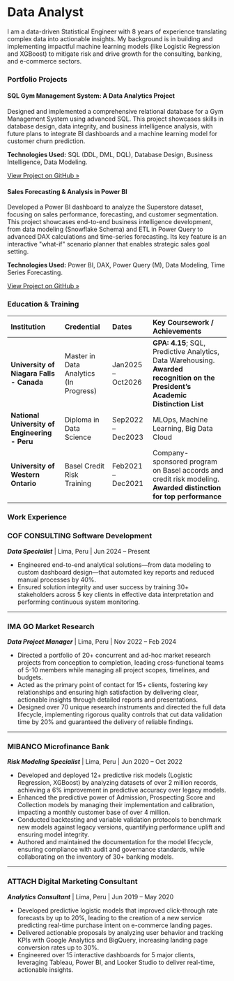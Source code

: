 # Data Analyst
I am a data-driven Statistical Engineer with 8 years of experience translating complex data into actionable insights. My background is in building and implementing impactful machine learning models (like Logistic Regression and XGBoost) to mitigate risk and drive growth for the consulting, banking, and e-commerce sectors.

### Portfolio Projects

#### SQL Gym Management System: A Data Analytics Project
Designed and implemented a comprehensive relational database for a Gym Management System using advanced SQL. This project showcases skills in database design, data integrity, and business intelligence analysis, with future plans to integrate BI dashboards and a machine learning model for customer churn prediction.

**Technologies Used:** SQL (DDL, DML, DQL), Database Design, Business Intelligence, Data Modeling.

[View Project on GitHub &raquo;](https://github.com/nadiariosliza/GymManagementSystem)

#### Sales Forecasting & Analysis in Power BI
Developed a Power BI dashboard to analyze the Superstore dataset, focusing on sales performance, forecasting, and customer segmentation. This project showcases end-to-end business intelligence development, from data modeling (Snowflake Schema) and ETL in Power Query to advanced DAX calculations and time-series forecasting. Its key feature is an interactive "what-if" scenario planner that enables strategic sales goal setting.

**Technologies Used:** Power BI, DAX, Power Query (M), Data Modeling, Time Series Forecasting.

[View Project on GitHub &raquo;](https://github.com/nadiariosliza/Sales-Forecasting-Analysis-using-Power-BI)

### Education & Training

| Institution | Credential | Dates | Key Coursework / Achievements |
| :--- | :--- | :--- | :--- |
| **University of Niagara Falls - Canada** | Master in Data Analytics (In Progress) | Jan2025 – Oct2026 | **GPA: 4.15**; SQL, Predictive Analytics, Data Warehousing. **Awarded recognition on the President’s Academic Distinction List** |
| **National University of Engineering - Peru** | Diploma in Data Science | Sep2022 – Dec2023 | MLOps, Machine Learning, Big Data Cloud |
| **University of Western Ontario** | Basel Credit Risk Training | Feb2021 – Dec2021 | Company-sponsored program on Basel accords and credit risk modeling. **Awarded distinction for top performance** |
           
### Work Experience
### COF CONSULTING Software Development
**_Data Specialist_** | Lima, Peru | Jun 2024 – Present
- Engineered end-to-end analytical solutions—from data modeling to custom dashboard design—that automated key reports and reduced manual processes by 40%.
- Ensured solution integrity and user success by training 30+ stakeholders across 5 key clients in effective data interpretation and performing continuous system monitoring.

---

### IMA GO Market Research
**_Data Project Manager_** | Lima, Peru | Nov 2022 – Feb 2024
- Directed a portfolio of 20+ concurrent and ad-hoc market research projects from conception to completion, leading cross-functional teams of 5-10 members while managing all project scopes, timelines, and budgets.
- Acted as the primary point of contact for 15+ clients, fostering key relationships and ensuring high satisfaction by delivering clear, actionable insights through detailed reports and presentations.
- Designed over 70 unique research instruments and directed the full data lifecycle, implementing rigorous quality controls that cut data validation time by 20% and guaranteed the delivery of reliable findings.

---

### MIBANCO Microfinance Bank
**_Risk Modeling Specialist_** | Lima, Peru | Jun 2020 – Oct 2022
- Developed and deployed 12+ predictive risk models (Logistic Regression, XGBoost) by analyzing datasets of over 2 million records, achieving a 6% improvement in predictive accuracy over legacy models.
- Enhanced the predictive power of Admission, Prospecting Score and Collection models by managing their implementation and calibration, impacting a monthly customer base of over 4 million.
- Conducted backtesting and variable validation protocols to benchmark new models against legacy versions, quantifying performance uplift and ensuring model integrity.
- Authored and maintained the documentation for the model lifecycle, ensuring compliance with audit and governance standards, while collaborating on the inventory of 30+ banking models.

---

### ATTACH Digital Marketing Consultant
**_Analytics Consultant_** | Lima, Peru | Jun 2019 – May 2020
- Developed predictive logistic models that improved click-through rate forecasts by up to 20%, leading to the creation of a new service predicting real-time purchase intent on e-commerce landing pages.
- Delivered actionable proposals by analyzing user behavior and tracking KPIs with Google Analytics and BigQuery, increasing landing page conversion rates up to 30%.
- Engineered over 15 interactive dashboards for 5 major clients, leveraging Tableau, Power BI, and Looker Studio to deliver real-time, actionable insights.


